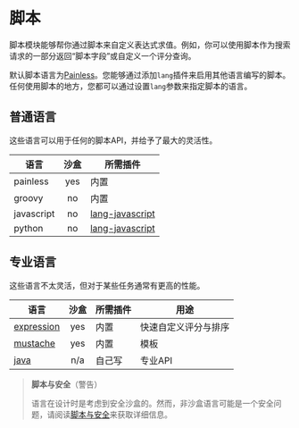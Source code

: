 # 脚本

脚本模块能够帮你通过脚本来自定义表达式求值。例如，你可以使用脚本作为搜索请求的一部分返回“脚本字段”或自定义一个评分查询。

默认脚本语言为[Painless](https://www.elastic.co/guide/en/elasticsearch/reference/current/modules-scripting-painless.html)。您能够通过添加`lang`插件来启用其他语言编写的脚本。任何使用脚本的地方，您都可以通过设置`lang`参数来指定脚本的语言。

## 普通语言

这些语言可以用于任何的脚本API，并给予了最大的灵活性。

语言        |沙盒         |所需插件
-----------|:-----------:|---------------
painless   |yes          |内置
groovy     |no           |内置
javascript |no           |[lang-javascript](https://www.elastic.co/guide/en/elasticsearch/plugins/5.3/lang-javascript.html)
python     |no           |[lang-javascript](https://www.elastic.co/guide/en/elasticsearch/plugins/5.3/lang-javascript.html)

## 专业语言

这些语言不太灵活，但对于某些任务通常有更高的性能。

语言        |沙盒         |所需插件        |用途
-----------|:-----------:|---------------|------
[expression](./Scripting/Lucene%20Expressions%20Language.md)| yes       |内置   |快速自定义评分与排序
[mustache](https://www.elastic.co/guide/en/elasticsearch/reference/current/search-template.html)     |yes           |内置 | 模板
[java](./Scripting/Native%20(Java)%20Scripts.md) |n/a           |自己写 | 专业API


> **脚本与安全**（警告）
> 
> 语言在设计时是考虑到安全沙盒的。然而，非沙盒语言可能是一个安全问题，请阅读[脚本与安全](https://www.elastic.co/guide/en/elasticsearch/reference/current/modules-scripting-security.html)来获取详细信息。